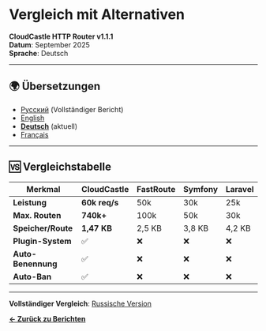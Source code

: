 # Vergleich mit Alternativen

**CloudCastle HTTP Router v1.1.1**  
**Datum**: September 2025  
**Sprache**: Deutsch

---

## 🌍 Übersetzungen

- [Русский](../../ru/reports/comparison.md) (Vollständiger Bericht)
- [English](../../en/reports/comparison.md)
- **[Deutsch](comparison.md)** (aktuell)
- [Français](../../fr/reports/comparison.md)

---

## 🆚 Vergleichstabelle

| Merkmal | CloudCastle | FastRoute | Symfony | Laravel |
|---------|-------------|-----------|---------|---------|
| **Leistung** | **60k req/s** | 50k | 30k | 25k |
| **Max. Routen** | **740k+** | 100k | 50k | 30k |
| **Speicher/Route** | **1,47 KB** | 2,5 KB | 3,8 KB | 4,2 KB |
| **Plugin-System** | ✅ | ❌ | ❌ | ❌ |
| **Auto-Benennung** | ✅ | ❌ | ❌ | ❌ |
| **Auto-Ban** | ✅ | ❌ | ❌ | ❌ |

---

**Vollständiger Vergleich**: [Russische Version](../../ru/reports/comparison.md)

**[← Zurück zu Berichten](tests.md)**

